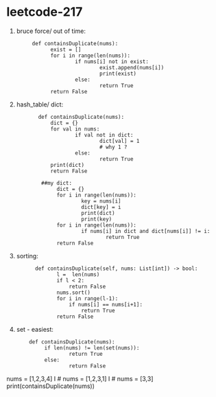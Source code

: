 # leetcode-217


1) bruce force/ out of time:

            def containsDuplicate(nums):
                  exist = []
                  for i in range(len(nums)):
                          if nums[i] not in exist:
                                  exist.append(nums[i])
                                  print(exist)
                          else:
                                  return True
                  return False

2) hash_table/ dict:

              def containsDuplicate(nums):
                  dict = {}
                  for val in nums:
                          if val not in dict:
                                  dict[val] = 1
                                  # why 1 ?
                          else:
                                  return True
                  print(dict)
                  return False
               
               ##my dict:
                    dict = {}
                    for i in range(len(nums)):
                            key = nums[i]
                            dict[key] = i
                            print(dict)
                            print(key)
                    for i in range(len(nums)):
                            if nums[i] in dict and dict[nums[i]] != i:
                                    return True
                    return False
                  
3) sorting:

             def containsDuplicate(self, nums: List[int]) -> bool:
                    l =  len(nums)
                    if l < 2:
                        return False
                    nums.sort()
                    for i in range(l-1):
                        if nums[i] == nums[i+1]:
                            return True
                    return False
                    

4) set - easiest:

           def containsDuplicate(nums):
                if len(nums) != len(set(nums)):
                        return True
                else:
                        return False

nums = [1,2,3,4]
I # nums = [1,2,3,1]
I # nums = [3,3]
print(containsDuplicate(nums))

